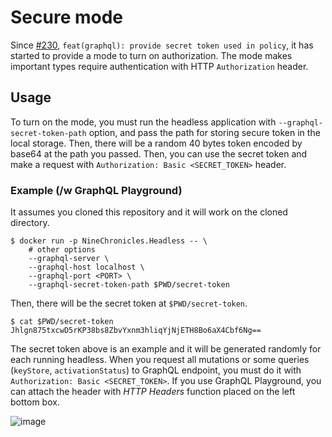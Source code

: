 # Secure mode

Since [#230], `feat(graphql): provide secret token used in policy`, it has started to provide a mode to turn on authorization.
The mode makes important types require authentication with HTTP `Authorization` header. 

## Usage

To turn on the mode, you must run the headless application with `--graphql-secret-token-path` option, and pass the path for storing secure token in the local storage.
Then, there will be a random 40 bytes token encoded by base64 at the path you passed. Then, you can use the secret token and make a request with `Authorization: Basic <SECRET_TOKEN>` header.   

### Example (/w GraphQL Playground)

It assumes you cloned this repository and it will work on the cloned directory.

```
$ docker run -p NineChronicles.Headless -- \
    # other options
    --graphql-server \
    --graphql-host localhost \
    --graphql-port <PORT> \
    --graphql-secret-token-path $PWD/secret-token
```

Then, there will be the secret token at `$PWD/secret-token`.

```
$ cat $PWD/secret-token
Jhlgn875txcwD5rKP38bs8ZbvYxnm3hliqYjNjETH8Bo6aX4Cbf6Ng==
``` 

The secret token above is an example and it will be generated randomly for each running headless.
When you request all mutations or some queries (`keyStore`, `activationStatus`) to GraphQL endpoint, you must do it with `Authorization: Basic <SECRET_TOKEN>`.
If you use GraphQL Playground, you can attach the header with *HTTP Headers* function placed on the left bottom box.

![image](https://user-images.githubusercontent.com/26626194/106431958-5bf98400-64b1-11eb-9121-12547c9bd9ed.png)

[#230]: https://github.com/planetarium/NineChronicles.Headless/pull/230
